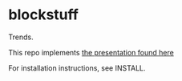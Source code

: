# blockstuff

Trends.

This repo implements [the presentation found here](https://docs.google.com/presentation/d/12iLQT3CsslLkVfdh6Wcb_uhrFeXjC8F2BCFND64iYmM/edit?usp=sharing)

For installation instructions, see INSTALL.
